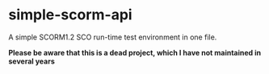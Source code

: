# simple-scorm-api

A simple SCORM1.2 SCO run-time test environment in one file.

**Please be aware that this is a dead project, which I have not maintained in several years**

